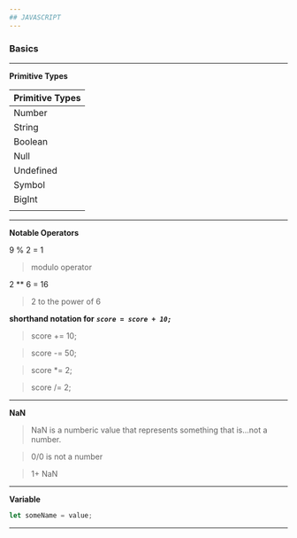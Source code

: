 ```yaml
---
## JAVASCRIPT
---
```


### Basics

---

**Primitive Types**

| Primitive Types |
| --------------- |
| Number          |
| String          |
| Boolean         |
| Null            |
| Undefined       |
| Symbol          |
| BigInt          |
|                 |

---

**Notable Operators**

9 % 2 = 1

> modulo operator

2 \*\* 6 = 16

> 2 to the power of 6

**shorthand notation for** **_`score = score + 10;`_**

> score += 10;

> score -= 50;

> score \*= 2;

> score /= 2;

---

**NaN**

> NaN is a numberic value that represents something that is...not a number.

> 0/0 is not a number

> 1+ NaN

---

**Variable**

```js
let someName = value;
```

---
